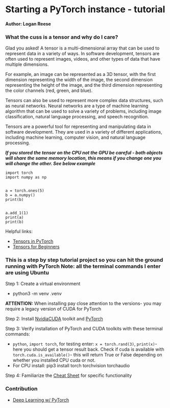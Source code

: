 # Starting a PyTorch instance - tutorial


#### Author: Logan Reese


### What the cuss is a tensor and why do I care?
Glad  you asked! A tensor is a multi-dimensional array that can be used to represent data in a variety of ways. In software development, tensors are often used to represent images, videos, and other types of data that have multiple dimensions.


For example, an image can be represented as a 3D tensor, with the first dimension representing the width of the image, the second dimension representing the height of the image, and the third dimension representing the color channels (red, green, and blue).


Tensors can also be used to represent more complex data structures, such as neural networks. Neural networks are a type of machine learning algorithm that can be used to solve a variety of problems, including image classification, natural language processing, and speech recognition.


Tensors are a powerful tool for representing and manipulating data in software development. They are used in a variety of different applications, including machine learning, computer vision, and natural language processing.


***If you stored the tensor on the CPU not the GPU be careful - both objects will share the same memory location, this means if you change one you will change the other. See below example***
```
import torch
import numpy as np


a = torch.ones(5)
b = a.numpy()
print(b)


a.add_1(1)
print(a)
print(b)
```
Helpful links:
- [Tensors in PyTorch](https://pytorch.org/tutorials/beginner/blitz/tensor_tutorial.html)
- [Tensors for Beginners](https://www.tensorflow.org/guide/tensor)
### This is a step by step tutorial project so you can hit the ground running with PyTorch **Note: all the terminal commands I enter are using Ubuntu**
 


Step 1: Create a virtual environment
- python3 -m venv .venv


**ATTENTION:**
When installing pay close attention to the versions- you may require a legacy version of CUDA for PyTorch


Step 2: Install [NvidiaCUDA](https://developer.nvidia.com/cuda-downloads) toolkit and [PyTorch](https://pytorch.org/get-started/locally/)


Step 3: Verify installation of PyTorch and CUDA toolkits with these terminal commands:
- `python`, `import torch`, for testing enter: `x = torch.rand(3)`, `print(x)`- here you should get a tensor result back. Check if cuda is available with `torch.cuda.is_available()`- this will return True or False depending on whether you installed CPU cuda or not.
- For CPU install: pip3 install torch torchvision torchaudio


Step 4: Familiarize the [Cheat Sheet](https://pytorch.org/tutorials/beginner/ptcheat.html) for specific functionality




### Contribution
- [Deep Learning w/ PyTorch](https://www.youtube.com/watch?v=c36lUUr864M&t=526s)

